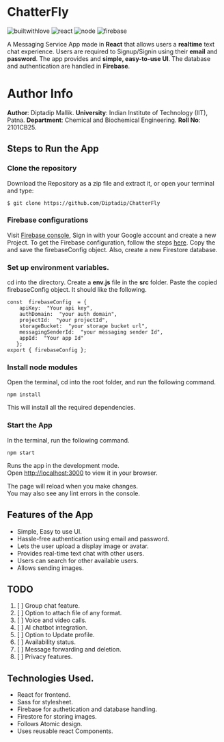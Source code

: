 # ChatterFly

![builtwithlove](https://forthebadge.com/images/badges/built-with-love.svg)
 ![react](https://img.shields.io/badge/React-61DAFB.svg?style=for-the-badge&logo=React&logoColor=black) ![node](https://img.shields.io/badge/Node.js-339933.svg?style=for-the-badge&logo=nodedotjs&logoColor=white) ![firebase](https://img.shields.io/badge/Firebase-FFCA28.svg?style=for-the-badge&logo=Firebase&logoColor=black)



A Messaging Service App made in **React** that allows users a **realtime** text chat experience. Users are required to Signup/Signin using their **email** and **password**. The app provides and **simple, easy-to-use UI**. The database and authentication are handled in **Firebase**.

# Author Info

**Author**: Diptadip Mallik.
**University**: Indian Institute of Technology (IIT), Patna.
**Department**: Chemical and Biochemical Engineering.
**Roll No**: 2101CB25.

##  Steps to Run the App

### Clone the repository
Download the Repository as a zip file and extract it, or open your terminal and type:

    $ git clone https://github.com/Diptadip/ChatterFly

### Firebase configurations
Visit [Firebase console](https://console.firebase.google.com/), Sign in with your Google account and create a new Project. To get the Firebase configuration, follow the steps [here](https://firebase.google.com/docs/web/setup). Copy the and save the firebaseConfig object. Also, create a new Firestore database.

### Set up environment variables.

cd into the directory. Create a **env.js** file in the **src** folder. Paste the copied firebaseConfig object. It should like the following.

    const  firebaseConfig  = {
	    apiKey:  "Your api key",
	    authDomain:  "your auth domain",
	    projectId:  "your projectId",
	    storageBucket:  "your storage bucket url",
	    messagingSenderId:  "your messaging sender Id",
	    appId:  "Your app Id"
	   };
	export { firebaseConfig };

### Install node modules
Open the terminal, cd into the root folder, and run the following command.

    npm install
This will install all the required dependencies.

### Start the App

In the terminal, run the following command.

    npm start

Runs the app in the development mode.\
Open [http://localhost:3000](http://localhost:3000) to view it in your browser.

The page will reload when you make changes.\
You may also see any lint errors in the console.

## Features of the App

 - Simple, Easy to use UI.
 - Hassle-free authentication using email and password.
 - Lets the user upload a display image or avatar.
 - Provides real-time text chat with other users.
 - Users can search for other available users.
 - Allows sending images.

## TODO

 1. [ ] Group chat feature.
 2. [ ] Option to attach file of any format.
 3. [ ] Voice and video calls.
 4. [ ] AI chatbot integration.
 5. [ ] Option to Update profile.
 6. [ ] Availability status.
 7. [ ] Message forwarding and deletion.
 8. [ ] Privacy features.

## Technologies Used.

 - React for frontend.
 - Sass for stylesheet.
 - Firebase for authetication and database handling.
 - Firestore for storing images. 
 - Follows Atomic design.
 - Uses reusable react Components.
